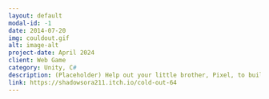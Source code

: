 ```yaml
---
layout: default
modal-id: -1
date: 2014-07-20
img: couldout.gif
alt: image-alt
project-date: April 2024
client: Web Game
category: Unity, C#
description: (Placeholder) Help out your little brother, Pixel, to build an awesome snowman! if you search around, you might find some cool and unusual items to make the best snowman in the whole village (which consists of 2 houses and a tractor)... This game was originally made in 3 days for Cozy Winter Jam 2023. During the jam, we did not have enough time to add proper character models or polish our game, so we submitted what we had made as a demo version. Since the jam finished, we have updated the game to be how we originally intended it to be. There are 3 different endings depending on how you decorate your snowman
link: https://shadowsora211.itch.io/cold-out-64
---
```

